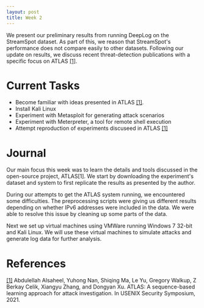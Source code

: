 ```yaml
---
layout: post
title: Week 2
---
```

We present our preliminary results from running DeepLog on the StreamSpot dataset. As part of this, we reason that StreamSpot's performance does not compare easily to other datasets. Following our update on results, we discuss recent threat-detection publications with a specific focus on ATLAS [[1]][ref1].

# Current Tasks
* Become familiar with ideas presented in ATLAS [[1]][ref1].
* Install Kali Linux
* Experiment with Metasploit for generating attack scenarios
* Experiment with Meterpreter, a tool for remote shell execution
* Attempt reproduction of experiments discuseed in ATLAS [[1]][ref1]

# Journal
Our main focus this week was to learn the details and tools discussed in the open-source project, ATLAS[1]. We start by downloading the experiment's dataset and system to first replicate the results as presented by the author.

During our attempts to get the ATLAS system running, we encountered some difficulties. The preprocessing scripts were giving us different results depending on whether IPv6 addresses were included in the data. We were able to resolve this issue by cleaning up some parts of the data.

Next we set up virtual machines using VMWare running Windows 7 32-bit and Kali Linux. We will use these virtual machines to simulate attacks and generate log data for further analysis.

# References
[ref1]: https://www.usenix.org/conference/usenixsecurity21/presentation/alsaheel
[[1]][ref1] Abdulellah Alsaheel, Yuhong Nan, Shiqing Ma, Le Yu, Gregory
Walkup, Z Berkay Celik, Xiangyu Zhang, and Dongyan Xu. ATLAS:
A sequence-based learning approach for attack investigation. In
USENIX Security Symposium, 2021.
